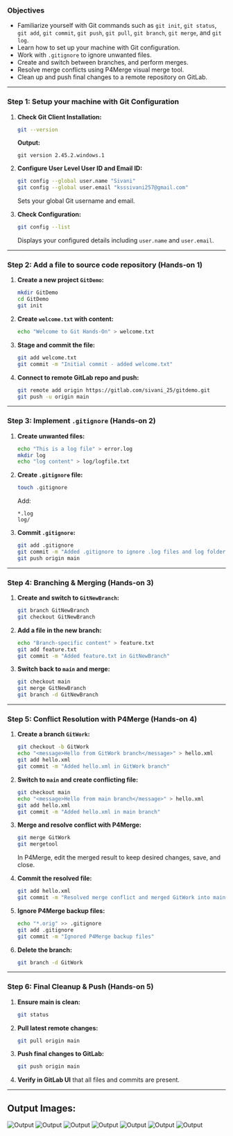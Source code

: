 ### Objectives

* Familiarize yourself with Git commands such as `git init`, `git status`, `git add`, `git commit`, `git push`, `git pull`, `git branch`, `git merge`, and `git log`.
* Learn how to set up your machine with Git configuration.
* Work with `.gitignore` to ignore unwanted files.
* Create and switch between branches, and perform merges.
* Resolve merge conflicts using P4Merge visual merge tool.
* Clean up and push final changes to a remote repository on GitLab.

-----

### Step 1: Setup your machine with Git Configuration
1. **Check Git Client Installation:**
    ```bash
    git --version
    ```
    **Output:**
    ```
    git version 2.45.2.windows.1
    ```

2. **Configure User Level User ID and Email ID:**
    ```bash
    git config --global user.name "Sivani"
    git config --global user.email "ksssivani257@gmail.com"
    ```
    Sets your global Git username and email.

3. **Check Configuration:**
    ```bash
    git config --list
    ```
    Displays your configured details including `user.name` and `user.email`.

-----

### Step 2: Add a file to source code repository (Hands-on 1)
1. **Create a new project `GitDemo`:**
    ```bash
    mkdir GitDemo
    cd GitDemo
    git init
    ```

2. **Create `welcome.txt` with content:**
    ```bash
    echo "Welcome to Git Hands-On" > welcome.txt
    ```

3. **Stage and commit the file:**
    ```bash
    git add welcome.txt
    git commit -m "Initial commit - added welcome.txt"
    ```

4. **Connect to remote GitLab repo and push:**
    ```bash
    git remote add origin https://gitlab.com/sivani_25/gitdemo.git
    git push -u origin main
    ```

-----

### Step 3: Implement `.gitignore` (Hands-on 2)
1. **Create unwanted files:**
    ```bash
    echo "This is a log file" > error.log
    mkdir log
    echo "log content" > log/logfile.txt
    ```

2. **Create `.gitignore` file:**
    ```bash
    touch .gitignore
    ```
    Add:
    ```
    *.log
    log/
    ```

3. **Commit `.gitignore`:**
    ```bash
    git add .gitignore
    git commit -m "Added .gitignore to ignore .log files and log folder"
    git push origin main
    ```

-----

### Step 4: Branching & Merging (Hands-on 3)
1. **Create and switch to `GitNewBranch`:**
    ```bash
    git branch GitNewBranch
    git checkout GitNewBranch
    ```

2. **Add a file in the new branch:**
    ```bash
    echo "Branch-specific content" > feature.txt
    git add feature.txt
    git commit -m "Added feature.txt in GitNewBranch"
    ```

3. **Switch back to `main` and merge:**
    ```bash
    git checkout main
    git merge GitNewBranch
    git branch -d GitNewBranch
    ```

-----

### Step 5: Conflict Resolution with P4Merge (Hands-on 4)
1. **Create a branch `GitWork`:**
    ```bash
    git checkout -b GitWork
    echo "<message>Hello from GitWork branch</message>" > hello.xml
    git add hello.xml
    git commit -m "Added hello.xml in GitWork branch"
    ```

2. **Switch to `main` and create conflicting file:**
    ```bash
    git checkout main
    echo "<message>Hello from main branch</message>" > hello.xml
    git add hello.xml
    git commit -m "Added hello.xml in main branch"
    ```

3. **Merge and resolve conflict with P4Merge:**
    ```bash
    git merge GitWork
    git mergetool
    ```
    In P4Merge, edit the merged result to keep desired changes, save, and close.

4. **Commit the resolved file:**
    ```bash
    git add hello.xml
    git commit -m "Resolved merge conflict and merged GitWork into main"
    ```

5. **Ignore P4Merge backup files:**
    ```bash
    echo "*.orig" >> .gitignore
    git add .gitignore
    git commit -m "Ignored P4Merge backup files"
    ```

6. **Delete the branch:**
    ```bash
    git branch -d GitWork
    ```

-----

### Step 6: Final Cleanup & Push (Hands-on 5)
1. **Ensure main is clean:**
    ```bash
    git status
    ```

2. **Pull latest remote changes:**
    ```bash
    git pull origin main
    ```

3. **Push final changes to GitLab:**
    ```bash
    git push origin main
    ```

4. **Verify in GitLab UI** that all files and commits are present.

-----

## Output Images:
![Output](./Outputs%20of%20Week-8%20execution/Screenshot%20(164).png)
![Output](./Outputs%20of%20Week-8%20execution/Screenshot%20(166).png)
![Output](./Outputs%20of%20Week-8%20execution/Screenshot%20(167).png)
![Output](./Outputs%20of%20Week-8%20execution/Screenshot%20(168).png)
![Output](./Outputs%20of%20Week-8%20execution/Screenshot%20(170).png)
![Output](./Outputs%20of%20Week-8%20execution/Screenshot%20(171).png)
![Output](./Outputs%20of%20Week-8%20execution/Screenshot%20(172).png)